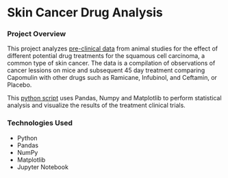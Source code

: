 # Skin Cancer Drug Analysis

### Project Overview

This project analyzes [pre-clinical data](Pymaceuticals/Data) from animal studies for the effect of different potential drug treatments for the squamous cell carcinoma, a common type of skin cancer. The data is a compilation of observations of cancer lessions on mice and subsequent 45 day treatment comparing Capomulin with other drugs such as Ramicane, Infubinol, and Ceftamin, or Placebo.

This [python script](Pymaceuticals/pymaceuticals_complete.ipynb) uses Pandas, Numpy and Matplotlib to perform statistical analysis and visualize the results of the treatment clinical trials. 

### Technologies Used

- Python
- Pandas
- NumPy
- Matplotlib
- Jupyter Notebook
